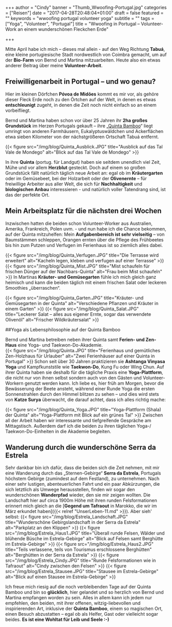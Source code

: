 +++
author = "Cindy"
banner = "Thumb_Wwoofing-Portugal.jpg"
categories = ["Reisen"]
date = "2017-04-28T20:48:04+01:00"
draft = false
featured = ""
keywords = "wwoofing portugal volunteer yoga"
subtitle = ""
tags = ["Yoga", "Volunteer", "Portugal"]
title = "Wwoofing in Portugal – Volunteer-Work an einem wunderschönen Fleckchen Erde"

+++

Mitte April habe ich mich – dieses mal allein - auf den Weg Richtung **Tabuá**, eine kleine portugiesische Stadt nordwestlich von Coimbra gemacht, um auf der **Bio-Farm** von Bernd und Martina mitzuarbeiten. Heute also ein etwas anderer Beitrag über meine **Volunteer-Arbeit**.<!--more-->

## Freiwilligenarbeit in Portugal – und wo genau?
Hier im kleinen Dörfchen **Póvoa de Midões** kommt es mir vor, als gehöre dieser Fleck Erde noch zu den Örtchen auf der Welt, in denen es etwas **entschleunigt** zugeht, in denen die Zeit noch nicht einfach so an einem vorbeifliegt.       

Bernd und Martina haben schon vor über 25 Jahren ihr **2ha großes Grundstück** im Herzen Portugals gekauft – ihre „[Quinta Bamboo](http://quintabamboo.com/)“ liegt umringt von anderen Farmhäusern, Eukalyptuswäldchen und Ackerflächen etwa sieben Kilometer von der nächstgrößeren Ortschaft Tabuá entfernt.       

{{< figure src="/img/blog/Quinta_Ausblick.JPG" title="Ausblick auf das Tal Vale de Mondego"
alt="Blick auf das Tal Vale de Mondego" >}}

In ihre **Quinta** (portug. für Landgut) haben sie seitdem unendlich viel Zeit, Mühe und vor allem **Herzblut** gesteckt. Doch auf einem so großen Grundstück fällt natürlich täglich neue Arbeit an: egal ob im **Kräutergarten** oder im Gemüsebeet, bei der Holzarbeit oder der **Olivenernte** – für freiwillige Arbeiter aus aller Welt, die sich für **Nachhaltigkeit** und **biologischen Anbau** interessieren - und natürlich voller Tatendrang sind, ist das der perfekte Ort.     

## Mein Arbeitsplatz für die nächsten drei Wochen

Inzwischen hatten die beiden schon Volunteer-Worker aus Australien, Amerika, Frankreich, Polen uvm. - und nun habe ich die Chance bekommen, auf der Quinta mitzuhelfen: Mein **Aufgabenbereich ist sehr vielseitig** – von Baumstämmen schleppen, Orangen ernten über die Pflege des Frühbeetes bis hin zum Putzen und Verfugen im Ferienhaus ist so ziemlich alles dabei.

{{< figure src="/img/blog/Quinta_Verfugen.JPG" title="Die Terrasse wird erweitert"
alt="Kacheln legen, kleben und verfugen auf einer Terrasse" >}}
{{< figure src="/img/blog/Quinta_Mist.JPG" title="Mist schaufeln für frischen Dünger auf der Nachbars-Quinta"
alt="Frau beim Mist schaufeln" >}}
In Martinas **Kräuter- und Gemüsegarten** fühle ich mich gleich ganz heimisch und kann die beiden täglich mit einem frischen Salat oder leckeren Smoothies „überraschen“. 

{{< figure src="/img/blog/Quinta_Garten.JPG" title="Kräuter- und Gemüsegarten in der Quinta"
alt="Verschiedene Pflanzen und Kräuter in einem Garten" >}}
{{< figure src="/img/blog/Quinta_Salat.JPG" title="Leckerer Salat – alles aus eigener Ernte, sogar das verwendete Olivenöl"
alt="Frischer Wildkräutersalat" >}}

##Yoga als Lebensphilosophie auf der Quinta Bamboo

Bernd und Martina betreiben neben ihrer Quinta samt **Ferien- und Zen-Haus** eine Yoga- und Taekwon-Do-Akademie.       
{{< figure src="/img/blog/Quinta.JPG" title="Ferienhaus und gemütliches Zen-Holzhaus für Urlauber"
alt="Zwei Ferienhäuser auf einer Quinta in Portugal" >}}
Schon seit über 30 Jahren praktizieren sie **Ashtanga Vinyasa Yoga** und Kampfkunststile wie **Taekwon-Do**, Kung Fu oder Wing Chun. Auf ihrer Quinta haben sie deshalb für die tägliche Praxis eine **Yoga-Plattform**, die nicht nur von ihnen selbst sondern auch von den Gästen und Volunteer-Workern genutzt werden kann. Ich liebe es, hier früh am Morgen, bevor die Bewässerung der Beete ansteht, während einer Runde Yoga die ersten Sonnenstrahlen durch den Himmel blitzen zu sehen – und dies wird stets von **Katze Surya** überwacht, die darauf achtet, dass ich alles richtig mache:

{{< figure src="/img/blog/Quinta_Yoga.JPG" title="Yoga-Plattform (Shala) der Quinta"
alt="Yoga-Plattform mit Blick auf ein grünes Tal" >}}
Zwischen all der Arbeit haben wir interessante und tiefgreifende Gespräche am Mittagstisch. Außerdem darf ich die beiden zu ihren täglichen Yoga-/ Taekwon-Do-Einheiten in die Akademie begleiten.

## Wanderung durch die wunderschöne Serra da Estrela
Sehr dankbar bin ich dafür, dass die beiden sich die Zeit nehmen, mit mir eine Wanderung durch das „Sternen-Gebirge“ **Serra da Estrela**, Portugals höchstem Gebirge (zumindest auf dem Festland), zu unternehmen. Nach einer sehr lustigen, abenteuerlichen Fahrt und ein paar Abkürzungen, die sich letztlich als Umwege herausstellen, finden wir sogar den wunderschönen **Wanderpfad** wieder, den sie mir zeigen wollten. Die Landschaft hier auf circa 1900m Höhe mit ihren runden Felsformationen erinnert mich gleich an die [**Gegend um Tafraout** in Marokko, die wir im März erkundet haben]({{< relref "UnserLeben-11.md" >}}). Aber sieh' selbst:
{{< figure src="/img/blog/Estrela_Landschaft.JPG" title="Wunderschöne Gebirgslandschaft in der Serra da Estrela"
alt="Parkplatz an den Klippen" >}}
{{< figure src="/img/blog/Estrela_Haus1.JPG" title="Überall runde Felsen, Wälder und blühende Büsche im Estrela-Gebirge"
alt="Blick auf Felsen samt Berghütte im Estrela-Gebirge" >}}
{{< figure src="/img/blog/Estrela_Haus2.JPG" title="Teils verlassene, teils von Tourismus erschlossene Berghütten"
alt="Berghütten in der Serra da Estrela" >}}
{{< figure src="/img/blog/Estrela_Cindy.JPG" title="Runde Felsformationen wie in Tafraout"
alt="Cindy zwischen den Felsen" >}}
{{< figure src="/img/blog/Estrela_Stausee.JPG" title="Stausee im Estrela-Gebirge"
alt="Blick auf einen Stausee im Estrela-Gebirge" >}}

Ich freue mich riesig auf die noch verbleibenden Tage auf der Quinta Bamboo und bin so **glücklich**, hier gelandet und so herzlich von Bernd und Martina empfangen worden zu sein. Alles in allem kann ich jedem nur empfehlen, den beiden, mit ihrer offenen, witzig-liebevollen und inspirierenden Art, inklusive der **Quinta Bamboo**, einem so magischen Ort, einen Besuch abzustatten – egal ob als Helfer, Gast oder vielleicht sogar beides. **Es ist eine Wohltat für Leib und Seele :-)**